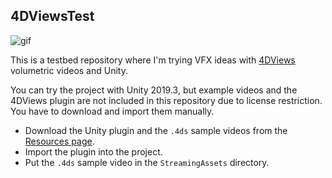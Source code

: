 4DViewsTest
-----------

![gif](https://i.imgur.com/s2zYDmT.gif)

This is a testbed repository where I'm trying VFX ideas with [4DViews]
volumetric videos and Unity.

[4DViews]: http://www.4dviews.com/

You can try the project with Unity 2019.3, but example videos and the 4DViews
plugin are not included in this repository due to license restriction. You have
to download and import them manually.

- Download the Unity plugin and the `.4ds` sample videos from the
  [Resources page].
- Import the plugin into the project.
- Put the `.4ds` sample video in the `StreamingAssets` directory.

[Resources page]: https://www.4dviews.com/volumetric-resources

<!--4567890123456789012345678901234567890123456789012345678901234567890123456-->
